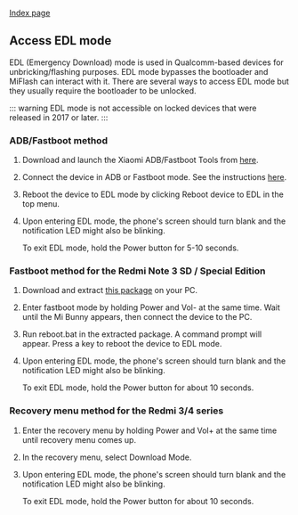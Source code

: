[Index page](../)

## Access EDL mode

EDL (Emergency Download) mode is used in Qualcomm-based devices for unbricking/flashing purposes. EDL mode bypasses the bootloader and MiFlash can interact with it. There are several ways to access EDL mode but they usually require the bootloader to be unlocked.

::: warning
EDL mode is not accessible on locked devices that were released in 2017 or later.
:::

### ADB/Fastboot method

1. Download and launch the Xiaomi ADB/Fastboot Tools from [here](Tools_for_Xiaomi_devices.md).

2. Connect the device in ADB or Fastboot mode. See the instructions [here](https://szaki.github.io/XiaomiADBFastbootTools/).

3. Reboot the device to EDL mode by clicking Reboot device to EDL in the top menu.

4. Upon entering EDL mode, the phone's screen should turn blank and the notification LED might also be blinking.

    To exit EDL mode, hold the Power button for 5-10 seconds.

### Fastboot method for the Redmi Note 3 SD / Special Edition

1. Download and extract [this package](https://www.androidfilehost.com/?fid=24591000424940129) on your PC.

2. Enter fastboot mode by holding Power and Vol- at the same time. Wait until the Mi Bunny appears, then connect the device to the PC.

3. Run reboot.bat in the extracted package. A command prompt will appear. Press a key to reboot the device to EDL mode.

4. Upon entering EDL mode, the phone's screen should turn blank and the notification LED might also be blinking.

    To exit EDL mode, hold the Power button for about 10 seconds.

### Recovery menu method for the Redmi 3/4 series

1. Enter the recovery menu by holding Power and Vol+ at the same time until recovery menu comes up.

2. In the recovery menu, select Download Mode.

3. Upon entering EDL mode, the phone's screen should turn blank and the notification LED might also be blinking.

    To exit EDL mode, hold the Power button for about 10 seconds.